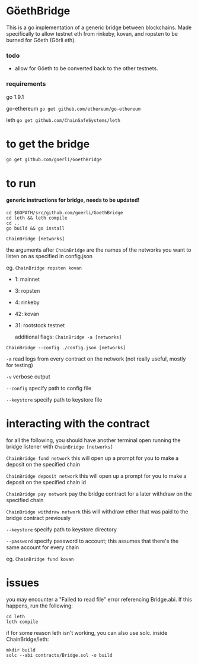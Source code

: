 # GöethBridge

This is a go implementation of a generic bridge between blockchains. Made specifically to allow testnet eth from rinkeby, kovan, and ropsten to be burned for Göeth (Görli eth). 

### todo
* allow for Göeth to be converted back to the other testnets. 

### requirements
go 1.9.1

go-ethereum
`go get github.com/ethereum/go-ethereum`

leth
`go get github.com/ChainSafeSystems/leth`

# to get the bridge
`go get github.com/goerli/GoethBridge`

# to run
#### generic instructions for bridge, needs to be updated!
```
cd $GOPATH/src/github.com/goerli/GoethBridge
cd leth && leth compile
cd ..
go build && go install
```

`ChainBridge [networks]`
  
the arguments after `ChainBridge` are the names of the networks you want to listen on as specified in config.json

eg. `ChainBridge ropsten kovan`

* 1: mainnet

* 3: ropsten

* 4: rinkeby

* 42: kovan

* 31: rootstock testnet
  
  additional flags:
 `ChainBridge -a [networks]`
 
 `ChainBridge --config ./config.json [networks]`
 
 `-a` read logs from every contract on the network (not really useful, mostly for testing)
 
 `-v` verbose output
 
 `--config` specify path to config file
 
 `--keystore` specify path to keystore file

# interacting with the contract

for all the following, you should have another terminal open running the bridge listener with `ChainBridge [networks]`

`ChainBridge fund network` this will open up a prompt for you to make a deposit on the specified chain

`ChainBridge deposit network` this will open up a prompt for you to make a deposit on the specified chain id

`ChainBridge pay network` pay the bridge contract for a later withdraw on the specified chain

`ChainBridge withdraw network` this will withdraw ether that was paid to the bridge contract previously 
 
 `--keystore` specify path to keystore directory
 
 `--password` specify password to account; this assumes that there's the same account for every chain

eg. `ChainBridge fund kovan`

# issues

you may encounter a "Failed to read file" error referencing Bridge.abi. If this happens, run the following:
```
cd leth
leth compile
```

if for some reason leth isn't working, you can also use solc.
inside ChainBridge/leth:
```
mkdir build
solc --abi contracts/Bridge.sol -o build
```

